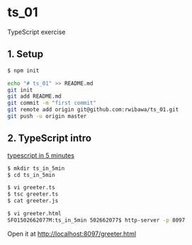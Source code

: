 # ts_01
TypeScript exercise

## 1. Setup
```bash
$ npm init

echo "# ts_01" >> README.md
git init
git add README.md
git commit -m "first commit"
git remote add origin git@github.com:rwibawa/ts_01.git
git push -u origin master
```

## 2. TypeScript intro
[typescript in 5 minutes](https://www.typescriptlang.org/docs/handbook/typescript-in-5-minutes.html)

```bash
$ mkdir ts_in_5min
$ cd ts_in_5min

$ vi greeter.ts
$ tsc greeter.ts
$ cat greeter.js

$ vi greeter.html
SFO1502662077M:ts_in_5min 502662077$ http-server -p 8097
```
Open it at [http://localhost:8097/greeter.html](http://localhost:8097/greeter.html)
